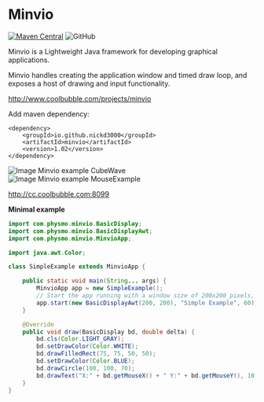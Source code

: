 # Minvio
[![Maven Central](https://maven-badges.herokuapp.com/maven-central/io.github.nickd3000/minvio/badge.svg)](https://maven-badges.herokuapp.com/maven-central/io.github.nickd3000/minvio)
![GitHub](https://img.shields.io/github/license/nickd3000/minvio)

Minvio is a Lightweight Java framework for developing graphical applications.

Minvio handles creating the application window and timed draw loop, and exposes a host of drawing and input functionality.


http://www.coolbubble.com/projects/minvio

Add maven dependency:

    <dependency>
        <groupId>io.github.nickd3000</groupId>
        <artifactId>minvio</artifactId>
        <version>1.02</version>
    </dependency>

![Image Minvio example CubeWave](docs/cubeWave.png)
![Image Minvio example MouseExample](docs/mouseExample.png)

http://cc.coolbubble.com:8099

**Minimal example**

```java
import com.physmo.minvio.BasicDisplay;
import com.physmo.minvio.BasicDisplayAwt;
import com.physmo.minvio.MinvioApp;

import java.awt.Color;

class SimpleExample extends MinvioApp {

    public static void main(String... args) {
        MinvioApp app = new SimpleExample();
        // Start the app running with a window size of 200x200 pixels, at 60 frames per second.
        app.start(new BasicDisplayAwt(200, 200), "Simple Example", 60);
    }

    @Override
    public void draw(BasicDisplay bd, double delta) {
        bd.cls(Color.LIGHT_GRAY);
        bd.setDrawColor(Color.WHITE);
        bd.drawFilledRect(75, 75, 50, 50);
        bd.setDrawColor(Color.BLUE);
        bd.drawCircle(100, 100, 70);
        bd.drawText("X:" + bd.getMouseX() + " Y:" + bd.getMouseY(), 10, 190);
    }
}
```
